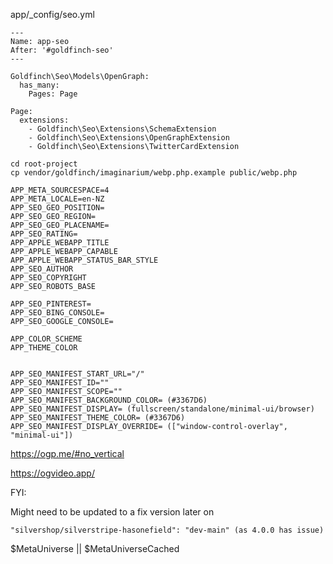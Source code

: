 app/_config/seo.yml
```
---
Name: app-seo
After: '#goldfinch-seo'
---

Goldfinch\Seo\Models\OpenGraph:
  has_many:
    Pages: Page

Page:
  extensions:
    - Goldfinch\Seo\Extensions\SchemaExtension
    - Goldfinch\Seo\Extensions\OpenGraphExtension
    - Goldfinch\Seo\Extensions\TwitterCardExtension
```

```
cd root-project
cp vendor/goldfinch/imaginarium/webp.php.example public/webp.php
```

```
APP_META_SOURCESPACE=4
APP_META_LOCALE=en-NZ
APP_SEO_GEO_POSITION=
APP_SEO_GEO_REGION=
APP_SEO_GEO_PLACENAME=
APP_SEO_RATING=
APP_APPLE_WEBAPP_TITLE
APP_APPLE_WEBAPP_CAPABLE
APP_APPLE_WEBAPP_STATUS_BAR_STYLE
APP_SEO_AUTHOR
APP_SEO_COPYRIGHT
APP_SEO_ROBOTS_BASE

APP_SEO_PINTEREST=
APP_SEO_BING_CONSOLE=
APP_SEO_GOOGLE_CONSOLE=

APP_COLOR_SCHEME
APP_THEME_COLOR


APP_SEO_MANIFEST_START_URL="/"
APP_SEO_MANIFEST_ID=""
APP_SEO_MANIFEST_SCOPE=""
APP_SEO_MANIFEST_BACKGROUND_COLOR= (#3367D6)
APP_SEO_MANIFEST_DISPLAY= (fullscreen/standalone/minimal-ui/browser)
APP_SEO_MANIFEST_THEME_COLOR= (#3367D6)
APP_SEO_MANIFEST_DISPLAY_OVERRIDE= (["window-control-overlay", "minimal-ui"])
```

https://ogp.me/#no_vertical


https://ogvideo.app/


FYI:

Might need to be updated to a fix version later on
```
"silvershop/silverstripe-hasonefield": "dev-main" (as 4.0.0 has issue)
```

$MetaUniverse || $MetaUniverseCached
